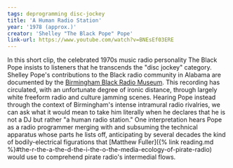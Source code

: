 ```yaml
---
tags: deprogramming disc-jockey
title: 'A Human Radio Station'
year: '1978 (approx.)'
creator: 'Shelley "The Black Pope" Pope'
link-url: https://www.youtube.com/watch?v=BNEsEf03ERE
---
```


In this short clip, the celebrated 1970s music radio personality The Black Pope insists to listeners that he transcends the "disc jockey" category. Shelley Pope's contributions to the Black radio community in Alabama are documented by the [Birmingham Black Radio Museum](http://thebbrm.org/item/441). This recording has circulated, with an unfortunate degree of ironic distance, through largely white freeform radio and culture jamming scenes. Hearing Pope instead through the context of Birmingham's intense intramural radio rivalries, we can ask what it would mean to take him literally when he declares that he is not a DJ but rather "a human radio station." One interpretation hears Pope as a radio programmer merging with and subsuming the technical apparatus whose parts he lists off, anticipating by several decades the kind of bodily-electrical figurations that [Matthew Fuller]({% link reading.md %}#the-r-the-a-the-d-the-i-the-o-the-media-ecology-of-pirate-radio) would use to comprehend pirate radio's intermedial flows.
